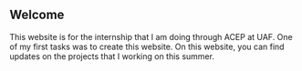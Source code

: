 ## Welcome

This website is for the internship that I am doing through ACEP at UAF. One of my first tasks was to create this website. 
On this website, you can find updates on the projects that I working on this summer.
